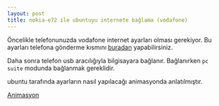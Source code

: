 ```yaml
---
layout: post
title: nokia-e72 ile ubuntuyu internete bağlama (vodafone)
---
```


Öncelikle telefonunuzda vodafone internet ayarları olması gerekiyor. Bu ayarları
telefona gönderme kısmını
[buradan](https://www.vodafone.com.tr/MyVodafone/servisislemleri.telefonayarlari.php) yapabilirsiniz.

Daha sonra telefon usb aracılığıyla bilgisayara bağlanır.
Bağlanırken `pc suite` modunda bağlanmak gereklidir.

ubuntu tarafında ayarların nasıl yapılacağı animasyonda anlatılmıştır.

[Animasyon](http://ecylmz.com/file/nokiae72-ubuntu-vodafone-internet.gif)
